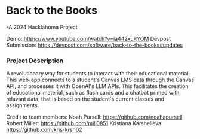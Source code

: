 # Back to the Books
-A 2024 Hacklahoma Project

Demo: https://www.youtube.com/watch?v=ia442xuRYOM
Devpost Submission: https://devpost.com/software/back-to-the-books#updates

### Project Description
A revolutionary way for students to interact with their educational material. This web-app connects to a student's Canvas LMS data through the Canvas API, and processes it with OpenAI's LLM APIs. This facilitates the creation of educational material, such as flash cards and a chatbot primed with relavant data, that is based on the student's current classes and assignments.

Credit to team members:
Noah Pursell: https://github.com/noahapursell
Robert Miller: https://github.com/mill0851
Kristiana Karshelieva: https://github.com/kris-krsh02
